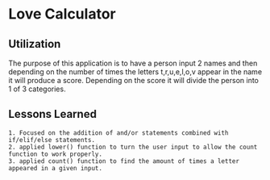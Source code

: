 # **Love Calculator**
## Utilization
The purpose of this application is to have a person input 2 names and then depending on the number of times the letters t,r,u,e,l,o,v appear in the name it will produce a score. Depending on the score it will divide the person into 1 of 3 categories.
## Lessons Learned
    1. Focused on the addition of and/or statements combined with if/elif/else statements.
    2. applied lower() function to turn the user input to allow the count function to work properly.
    3. applied count() function to find the amount of times a letter appeared in a given input.